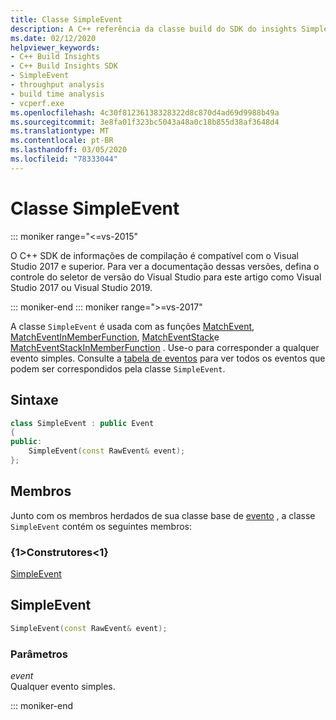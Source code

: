 ```yaml
---
title: Classe SimpleEvent
description: A C++ referência da classe build do SDK do insights SimpleEvent.
ms.date: 02/12/2020
helpviewer_keywords:
- C++ Build Insights
- C++ Build Insights SDK
- SimpleEvent
- throughput analysis
- build time analysis
- vcperf.exe
ms.openlocfilehash: 4c30f81236138328322d8c870d4ad69d9988b49a
ms.sourcegitcommit: 3e8fa01f323bc5043a48a0c18b855d38af3648d4
ms.translationtype: MT
ms.contentlocale: pt-BR
ms.lasthandoff: 03/05/2020
ms.locfileid: "78333044"
---
```

# <a name="simpleevent-class"></a>Classe SimpleEvent

::: moniker range="<=vs-2015"

O C++ SDK de informações de compilação é compatível com o Visual Studio 2017 e superior. Para ver a documentação dessas versões, defina o controle do seletor de versão do Visual Studio para este artigo como Visual Studio 2017 ou Visual Studio 2019.

::: moniker-end
::: moniker range=">=vs-2017"

A classe `SimpleEvent` é usada com as funções [MatchEvent](../functions/match-event.md), [MatchEventInMemberFunction](../functions/match-event-in-member-function.md), [MatchEventStack](../functions/match-event-stack.md)e [MatchEventStackInMemberFunction](../functions/match-event-stack-in-member-function.md) . Use-o para corresponder a qualquer evento simples. Consulte a [tabela de eventos](../event-table.md) para ver todos os eventos que podem ser correspondidos pela classe `SimpleEvent`.

## <a name="syntax"></a>Sintaxe

```cpp
class SimpleEvent : public Event
{
public:
    SimpleEvent(const RawEvent& event);
};
```

## <a name="members"></a>Membros

Junto com os membros herdados de sua classe base de [evento](event.md) , a classe `SimpleEvent` contém os seguintes membros:

### <a name="constructors"></a>{1&gt;Construtores&lt;1}

[SimpleEvent](#simple-event)

## <a name="simple-event"></a>SimpleEvent

```cpp
SimpleEvent(const RawEvent& event);
```

### <a name="parameters"></a>Parâmetros

*event*\
Qualquer evento simples.

::: moniker-end
